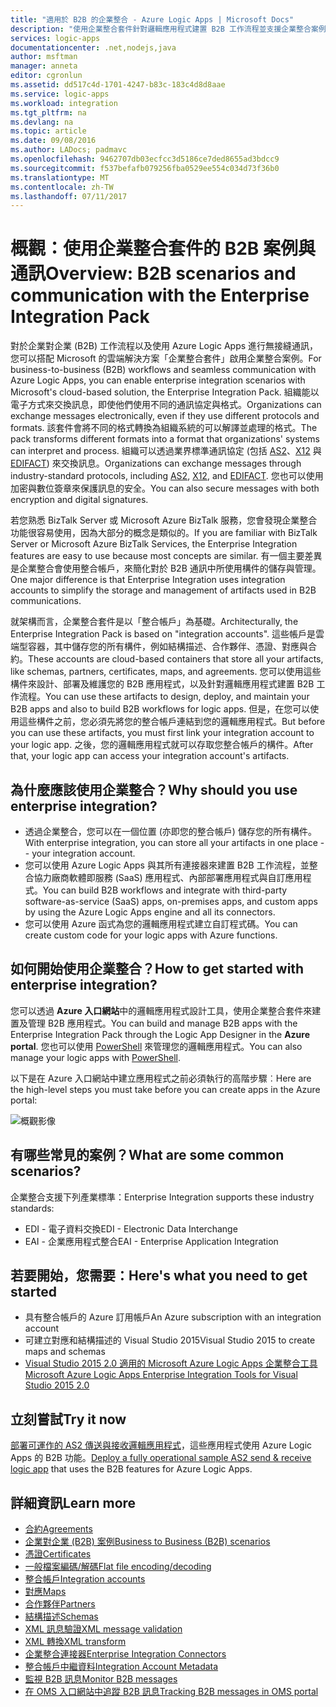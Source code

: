 ```yaml
---
title: "適用於 B2B 的企業整合 - Azure Logic Apps | Microsoft Docs"
description: "使用企業整合套件針對邏輯應用程式建置 B2B 工作流程並支援企業整合案例"
services: logic-apps
documentationcenter: .net,nodejs,java
author: msftman
manager: anneta
editor: cgronlun
ms.assetid: dd517c4d-1701-4247-b83c-183c4d8d8aae
ms.service: logic-apps
ms.workload: integration
ms.tgt_pltfrm: na
ms.devlang: na
ms.topic: article
ms.date: 09/08/2016
ms.author: LADocs; padmavc
ms.openlocfilehash: 9462707db03ecfcc3d5186ce7ded8655ad3bdcc9
ms.sourcegitcommit: f537befafb079256fba0529ee554c034d73f36b0
ms.translationtype: MT
ms.contentlocale: zh-TW
ms.lasthandoff: 07/11/2017
---
```

# <a name="overview-b2b-scenarios-and-communication-with-the-enterprise-integration-pack"></a><span data-ttu-id="787c0-103">概觀：使用企業整合套件的 B2B 案例與通訊</span><span class="sxs-lookup"><span data-stu-id="787c0-103">Overview: B2B scenarios and communication with the Enterprise Integration Pack</span></span>

<span data-ttu-id="787c0-104">對於企業對企業 (B2B) 工作流程以及使用 Azure Logic Apps 進行無接縫通訊，您可以搭配 Microsoft 的雲端解決方案「企業整合套件」啟用企業整合案例。</span><span class="sxs-lookup"><span data-stu-id="787c0-104">For business-to-business (B2B) workflows and seamless communication with Azure Logic Apps, you can enable enterprise integration scenarios with Microsoft's cloud-based solution, the Enterprise Integration Pack.</span></span> <span data-ttu-id="787c0-105">組織能以電子方式來交換訊息，即使他們使用不同的通訊協定與格式。</span><span class="sxs-lookup"><span data-stu-id="787c0-105">Organizations can exchange messages electronically, even if they use different protocols and formats.</span></span> <span data-ttu-id="787c0-106">該套件會將不同的格式轉換為組織系統的可以解譯並處理的格式。</span><span class="sxs-lookup"><span data-stu-id="787c0-106">The pack transforms different formats into a format that organizations' systems can interpret and process.</span></span> <span data-ttu-id="787c0-107">組織可以透過業界標準通訊協定 (包括 [AS2](../logic-apps/logic-apps-enterprise-integration-as2.md)、[X12](logic-apps-enterprise-integration-x12.md) 與 [EDIFACT](../logic-apps/logic-apps-enterprise-integration-edifact.md)) 來交換訊息。</span><span class="sxs-lookup"><span data-stu-id="787c0-107">Organizations can exchange messages through industry-standard protocols, including [AS2](../logic-apps/logic-apps-enterprise-integration-as2.md), [X12](logic-apps-enterprise-integration-x12.md), and [EDIFACT](../logic-apps/logic-apps-enterprise-integration-edifact.md).</span></span> <span data-ttu-id="787c0-108">您也可以使用加密與數位簽章來保護訊息的安全。</span><span class="sxs-lookup"><span data-stu-id="787c0-108">You can also secure messages with both encryption and digital signatures.</span></span>

<span data-ttu-id="787c0-109">若您熟悉 BizTalk Server 或 Microsoft Azure BizTalk 服務，您會發現企業整合功能很容易使用，因為大部分的概念是類似的。</span><span class="sxs-lookup"><span data-stu-id="787c0-109">If you are familiar with BizTalk Server or Microsoft Azure BizTalk Services, the Enterprise Integration features are easy to use because most concepts are similar.</span></span> <span data-ttu-id="787c0-110">有一個主要差異是企業整合會使用整合帳戶，來簡化對於 B2B 通訊中所使用構件的儲存與管理。</span><span class="sxs-lookup"><span data-stu-id="787c0-110">One major difference is that Enterprise Integration uses integration accounts to simplify the storage and management of artifacts used in B2B communications.</span></span> 

<span data-ttu-id="787c0-111">就架構而言，企業整合套件是以「整合帳戶」為基礎。</span><span class="sxs-lookup"><span data-stu-id="787c0-111">Architecturally, the Enterprise Integration Pack is based on "integration accounts".</span></span> <span data-ttu-id="787c0-112">這些帳戶是雲端型容器，其中儲存您的所有構件，例如結構描述、合作夥伴、憑證、對應與合約。</span><span class="sxs-lookup"><span data-stu-id="787c0-112">These accounts are cloud-based containers that store all your artifacts, like schemas, partners, certificates, maps, and agreements.</span></span> <span data-ttu-id="787c0-113">您可以使用這些構件來設計、部署及維護您的 B2B 應用程式，以及針對邏輯應用程式建置 B2B 工作流程。</span><span class="sxs-lookup"><span data-stu-id="787c0-113">You can use these artifacts to design, deploy, and maintain your B2B apps and also to build B2B workflows for logic apps.</span></span> <span data-ttu-id="787c0-114">但是，在您可以使用這些構件之前，您必須先將您的整合帳戶連結到您的邏輯應用程式。</span><span class="sxs-lookup"><span data-stu-id="787c0-114">But before you can use these artifacts, you must first link your integration account to your logic app.</span></span> <span data-ttu-id="787c0-115">之後，您的邏輯應用程式就可以存取您整合帳戶的構件。</span><span class="sxs-lookup"><span data-stu-id="787c0-115">After that, your logic app can access your integration account's artifacts.</span></span>

## <a name="why-should-you-use-enterprise-integration"></a><span data-ttu-id="787c0-116">為什麼應該使用企業整合？</span><span class="sxs-lookup"><span data-stu-id="787c0-116">Why should you use enterprise integration?</span></span>

* <span data-ttu-id="787c0-117">透過企業整合，您可以在一個位置 (亦即您的整合帳戶) 儲存您的所有構件。</span><span class="sxs-lookup"><span data-stu-id="787c0-117">With enterprise integration, you can store all your artifacts in one place -- your integration account.</span></span>
* <span data-ttu-id="787c0-118">您可以使用 Azure Logic Apps 與其所有連接器來建置 B2B 工作流程，並整合協力廠商軟體即服務 (SaaS) 應用程式、內部部署應用程式與自訂應用程式。</span><span class="sxs-lookup"><span data-stu-id="787c0-118">You can build B2B workflows and integrate with third-party software-as-service (SaaS) apps, on-premises apps, and custom apps by using the Azure Logic Apps engine and all its connectors.</span></span>
* <span data-ttu-id="787c0-119">您可以使用 Azure 函式為您的邏輯應用程式建立自訂程式碼。</span><span class="sxs-lookup"><span data-stu-id="787c0-119">You can create custom code for your logic apps with Azure functions.</span></span>

## <a name="how-to-get-started-with-enterprise-integration"></a><span data-ttu-id="787c0-120">如何開始使用企業整合？</span><span class="sxs-lookup"><span data-stu-id="787c0-120">How to get started with enterprise integration?</span></span>

<span data-ttu-id="787c0-121">您可以透過 **Azure 入口網站**中的邏輯應用程式設計工具，使用企業整合套件來建置及管理 B2B 應用程式。</span><span class="sxs-lookup"><span data-stu-id="787c0-121">You can build and manage B2B apps with the Enterprise Integration Pack through the Logic App Designer in the **Azure portal**.</span></span> <span data-ttu-id="787c0-122">您也可以使用 [PowerShell](https://msdn.microsoft.com/library/azure/mt652195.aspx "Logic apps PowerShell 主題") 來管理您的邏輯應用程式。</span><span class="sxs-lookup"><span data-stu-id="787c0-122">You can also manage your logic apps with [PowerShell](https://msdn.microsoft.com/library/azure/mt652195.aspx "Logic apps PowerShell topics").</span></span>

<span data-ttu-id="787c0-123">以下是在 Azure 入口網站中建立應用程式之前必須執行的高階步驟︰</span><span class="sxs-lookup"><span data-stu-id="787c0-123">Here are the high-level steps you must take before you can create apps in the Azure portal:</span></span>

![概觀影像](media/logic-apps-enterprise-integration-overview/overview-0.png)  

## <a name="what-are-some-common-scenarios"></a><span data-ttu-id="787c0-125">有哪些常見的案例？</span><span class="sxs-lookup"><span data-stu-id="787c0-125">What are some common scenarios?</span></span>

<span data-ttu-id="787c0-126">企業整合支援下列產業標準：</span><span class="sxs-lookup"><span data-stu-id="787c0-126">Enterprise Integration supports these industry standards:</span></span>

* <span data-ttu-id="787c0-127">EDI - 電子資料交換</span><span class="sxs-lookup"><span data-stu-id="787c0-127">EDI - Electronic Data Interchange</span></span>
* <span data-ttu-id="787c0-128">EAI - 企業應用程式整合</span><span class="sxs-lookup"><span data-stu-id="787c0-128">EAI - Enterprise Application Integration</span></span>

## <a name="heres-what-you-need-to-get-started"></a><span data-ttu-id="787c0-129">若要開始，您需要：</span><span class="sxs-lookup"><span data-stu-id="787c0-129">Here's what you need to get started</span></span>

* <span data-ttu-id="787c0-130">具有整合帳戶的 Azure 訂用帳戶</span><span class="sxs-lookup"><span data-stu-id="787c0-130">An Azure subscription with an integration account</span></span>
* <span data-ttu-id="787c0-131">可建立對應和結構描述的 Visual Studio 2015</span><span class="sxs-lookup"><span data-stu-id="787c0-131">Visual Studio 2015 to create maps and schemas</span></span>
* [<span data-ttu-id="787c0-132">Visual Studio 2015 2.0 適用的 Microsoft Azure Logic Apps 企業整合工具</span><span class="sxs-lookup"><span data-stu-id="787c0-132">Microsoft Azure Logic Apps Enterprise Integration Tools for Visual Studio 2015 2.0</span></span>](https://aka.ms/vsmapsandschemas)  

## <a name="try-it-now"></a><span data-ttu-id="787c0-133">立刻嘗試</span><span class="sxs-lookup"><span data-stu-id="787c0-133">Try it now</span></span>

<span data-ttu-id="787c0-134">[部署可運作的 AS2 傳送與接收邏輯應用程式](https://github.com/Azure/azure-quickstart-templates/tree/master/201-logic-app-as2-send-receive)，這些應用程式使用 Azure Logic Apps 的 B2B 功能。</span><span class="sxs-lookup"><span data-stu-id="787c0-134">[Deploy a fully operational sample AS2 send & receive logic app](https://github.com/Azure/azure-quickstart-templates/tree/master/201-logic-app-as2-send-receive) that uses the B2B features for Azure Logic Apps.</span></span>

## <a name="learn-more"></a><span data-ttu-id="787c0-135">詳細資訊</span><span class="sxs-lookup"><span data-stu-id="787c0-135">Learn more</span></span>
* [<span data-ttu-id="787c0-136">合約</span><span class="sxs-lookup"><span data-stu-id="787c0-136">Agreements</span></span>](../logic-apps/logic-apps-enterprise-integration-agreements.md "了解企業整合合約")
* [<span data-ttu-id="787c0-137">企業對企業 (B2B) 案例</span><span class="sxs-lookup"><span data-stu-id="787c0-137">Business to Business (B2B) scenarios</span></span>](../logic-apps/logic-apps-enterprise-integration-b2b.md "了解如何建立具有 B2B 功能的 Logic Apps")  
* [<span data-ttu-id="787c0-138">憑證</span><span class="sxs-lookup"><span data-stu-id="787c0-138">Certificates</span></span>](logic-apps-enterprise-integration-certificates.md "了解企業整合憑證")
* [<span data-ttu-id="787c0-139">一般檔案編碼/解碼</span><span class="sxs-lookup"><span data-stu-id="787c0-139">Flat file encoding/decoding</span></span>](logic-apps-enterprise-integration-flatfile.md "了解如何將一般檔案內容編碼和解碼")  
* [<span data-ttu-id="787c0-140">整合帳戶</span><span class="sxs-lookup"><span data-stu-id="787c0-140">Integration accounts</span></span>](../logic-apps/logic-apps-enterprise-integration-accounts.md "了解整合帳戶")
* [<span data-ttu-id="787c0-141">對應</span><span class="sxs-lookup"><span data-stu-id="787c0-141">Maps</span></span>](../logic-apps/logic-apps-enterprise-integration-maps.md "了解企業整合對應")
* [<span data-ttu-id="787c0-142">合作夥伴</span><span class="sxs-lookup"><span data-stu-id="787c0-142">Partners</span></span>](logic-apps-enterprise-integration-partners.md "了解企業整合夥伴")
* [<span data-ttu-id="787c0-143">結構描述</span><span class="sxs-lookup"><span data-stu-id="787c0-143">Schemas</span></span>](logic-apps-enterprise-integration-schemas.md "了解企業整合結構描述")
* [<span data-ttu-id="787c0-144">XML 訊息驗證</span><span class="sxs-lookup"><span data-stu-id="787c0-144">XML message validation</span></span>](logic-apps-enterprise-integration-xml.md "了解如何使用 Logic Apps 驗證 XML 訊息")
* [<span data-ttu-id="787c0-145">XML 轉換</span><span class="sxs-lookup"><span data-stu-id="787c0-145">XML transform</span></span>](logic-apps-enterprise-integration-transform.md "了解企業整合對應")
* [<span data-ttu-id="787c0-146">企業整合連接器</span><span class="sxs-lookup"><span data-stu-id="787c0-146">Enterprise Integration Connectors</span></span>](../connectors/apis-list.md "了解企業整合套件連接器")
* [<span data-ttu-id="787c0-147">整合帳戶中繼資料</span><span class="sxs-lookup"><span data-stu-id="787c0-147">Integration Account Metadata</span></span>](../logic-apps/logic-apps-enterprise-integration-metadata.md "深入了解整合帳戶中繼資料")
* [<span data-ttu-id="787c0-148">監視 B2B 訊息</span><span class="sxs-lookup"><span data-stu-id="787c0-148">Monitor B2B messages</span></span>](logic-apps-monitor-b2b-message.md "深入了解監視 B2B 訊息")
* [<span data-ttu-id="787c0-149">在 OMS 入口網站中追蹤 B2B 訊息</span><span class="sxs-lookup"><span data-stu-id="787c0-149">Tracking B2B messages in OMS portal</span></span>](logic-apps-track-b2b-messages-omsportal.md "深入了解在 OMS 入口網站中追蹤 B2B 訊息")

